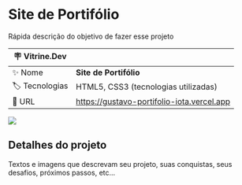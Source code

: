 # Site de Portifólio

Rápida descrição do objetivo de fazer esse projeto

| :placard: Vitrine.Dev |     |
| -------------  | --- |
| :sparkles: Nome        | **Site de Portifólio**
| :label: Tecnologias | HTML5, CSS3 (tecnologias utilizadas)
| :rocket: URL         |https://gustavo-portifolio-iota.vercel.app

<!-- Inserir imagem com a #vitrinedev ao final do link -->
![](https://via.placeholder.com/1200x500.png?text=imagem+lindona+do+meu+projeto#vitrinedev)

## Detalhes do projeto

Textos e imagens que descrevam seu projeto, suas conquistas, seus desafios, próximos passos, etc...
